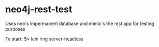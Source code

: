 neo4j-rest-test
===============

Uses neo's impermanent database and mimic's the rest app for testing purposes

To start:
$> lein ring server-headless